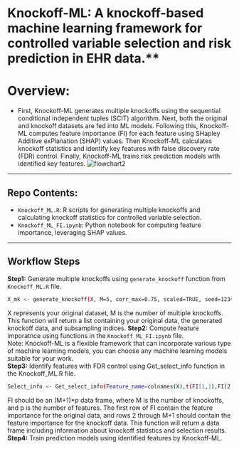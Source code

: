 # Knockoff-ML: A knockoff-based machine learning framework for controlled variable selection and risk prediction in EHR data.** <br/>
# Overview:
* First, Knockoff-ML generates multiple knockoffs using the sequential conditional independent tuples (SCIT) algorithm. Next, both the original and knockoff datasets are fed into ML models. Following this, Knockoff-ML computes feature importance (FI) for each feature using SHapley Additive exPlanation (SHAP) values. Then Knockoff-ML calculates knockoff statistics and identify key features with false discovery rate (FDR) control. Finally, Knockoff-ML trains risk prediction models with identified key features.
![flowchart2](https://github.com/user-attachments/assets/7c8373e5-4ee0-49d2-bacc-0a539304528d)
---
## Repo Contents:
* `Knockoff_ML.R`: R scripts for generating multiple knockoffs and calculating knockoff statistics for controlled variable selection.
* `Knockoff_ML_FI.ipynb`: Python notebook for computing feature importance, leveraging SHAP values.

---

## Workflow Steps
**Step1:** Generate multiple knockoffs using `generate_knockoff` function from `Knockoff_ML.R` file.<br/>
```bash
X_mk <- generate_knockoff(X, M=5, corr_max=0.75, scaled=TRUE, seed=12345, subsample=TRUE)
```
X represents your original dataset, M is the number of multiple knockoffs. This function will return a list containing your original data, the generated knockoff data, and subsampling indices.
**Step2:** Compute feature imporatnce using functions in the `Knockoff_ML_FI.ipynb` file. <br/>
Note: Knockoff-ML is a flexible framework that can incorporate various type of machine learning models, you can choose any machine learning models suitable for your work.<br/>
**Step3:** Identify features with FDR control using Get_select_info function in the Knockoff_ML.R file.<br/>
```bash
Select_info <- Get_select_info(Feature_name=colnames(X),t(FI[1,]),FI[2:6,],M=5,fdr=0.1),
```
FI should be an (M+1)*p data frame, where M is the number of knockoffs, and p is the number of features. The first row of FI contain the feature importance for the original data, and rows 2 through M+1 should contain the feature importance for the knockoff data. This function will return a data frame including information about knockoff statistics and selection results.
**Step4:** Train prediction models using identified features by Knockoff-ML.
